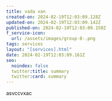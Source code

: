 ```yaml
---
title: vada van
created-on: 2024-02-19T12:03:09.128Z
updated-on: 2024-02-19T12:03:09.142Z
published-on: 2024-02-19T12:03:09.150Z
f_service-icon:
  url: /assets/images/group-8-.png
tags: services
layout: "[services].html"
date: 2024-02-19T12:03:09.161Z
seo:
  noindex: false
  twitter:title: summary
  twitter:card: summary
---
```

a﻿svccvxac